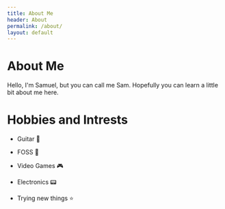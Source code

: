```yaml
---
title: About Me
header: About
permalink: /about/
layout: default
---
```

# About Me

<div class="wrapper">
  Hello, I'm Samuel, but you can call me Sam. Hopefully you can learn a little bit about me here.
</div>

# Hobbies and Intrests

<div class="wrapper">

  - Guitar 🎸

  - FOSS 🐧

  - Video Games 🎮

  - Electronics 📟

  - Trying new things ⭐️

</div>

